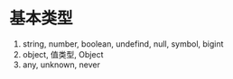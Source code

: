 # 基本类型
1. string, number, boolean, undefind, null, symbol, bigint
2. object, 值类型, Object
3. any, unknown, never

